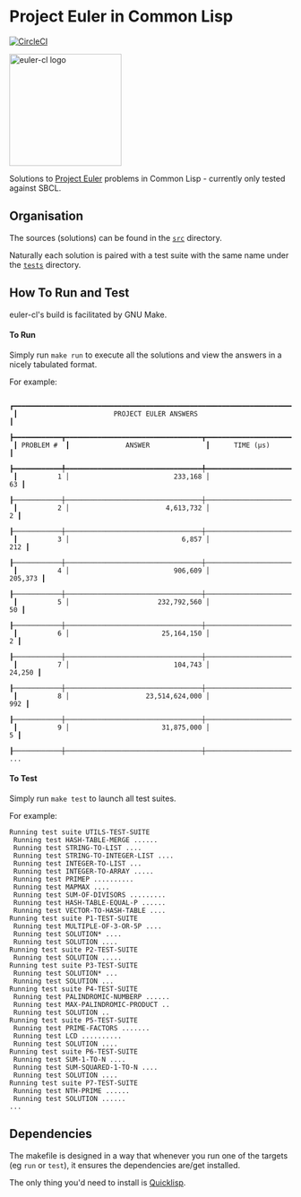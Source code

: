 # Project Euler in Common Lisp 
[![CircleCI](https://dl.circleci.com/status-badge/img/circleci/UMKeFZ8ns9T9vi5aquTfVT/CiytfQ2nzMkeYAKL8i7End/tree/master.svg?style=svg&circle-token=fb5d2555b905c322e658371ecb83f9250ed222d6)](https://dl.circleci.com/status-badge/redirect/circleci/UMKeFZ8ns9T9vi5aquTfVT/CiytfQ2nzMkeYAKL8i7End/tree/master)

<img alt="euler-cl logo" src="https://imgur.com/deD6waL.png" style="border-radius:n 50%; height: 200px; width: 200px;" /> 


Solutions to [Project Euler](https://projecteuler.net/) problems in Common Lisp - currently only tested against SBCL.

## Organisation

The sources (solutions) can be found in the [`src`](https://github.com/bahmanm/euler-cl/tree/master/src) directory.

Naturally each solution is paired with a test suite with the same name under the [`tests`](https://github.com/bahmanm/euler-cl/tree/master/tests) directory.

## How To Run and Test

euler-cl's build is facilitated by GNU Make.

#### To Run

Simply run `make run` to execute all the solutions and view the answers in a nicely tabulated format.

For example:

```text
 ┏━━━━━━━━━━━━━━━━━━━━━━━━━━━━━━━━━━━━━━━━━━━━━━━━━━━━━━━━━━━━━━━━━━━━━━┓ 
 ┃                        PROJECT EULER ANSWERS                         ┃
 ┣━━━━━━━━━━━━┳━━━━━━━━━━━━━━━━━━━━━━━━━━━━━━━━━━┳━━━━━━━━━━━━━━━━━━━━━━┫ 
 ┃ PROBLEM #  ┃              ANSWER              ┃      TIME (µs)       ┃ 
 ┣━━━━━━━━━━━━╇━━━━━━━━━━━━━━━━━━━━━━━━━━━━━━━━━━╇━━━━━━━━━━━━━━━━━━━━━━┫ 
 ┃          1 │                          233,168 │                   63 ┃ 
 ┠────────────┼──────────────────────────────────┼──────────────────────┨ 
 ┃          2 │                        4,613,732 │                    2 ┃ 
 ┠────────────┼──────────────────────────────────┼──────────────────────┨ 
 ┃          3 │                            6,857 │                  212 ┃ 
 ┠────────────┼──────────────────────────────────┼──────────────────────┨ 
 ┃          4 │                          906,609 │              205,373 ┃ 
 ┠────────────┼──────────────────────────────────┼──────────────────────┨ 
 ┃          5 │                      232,792,560 │                   50 ┃ 
 ┠────────────┼──────────────────────────────────┼──────────────────────┨ 
 ┃          6 │                       25,164,150 │                    2 ┃ 
 ┠────────────┼──────────────────────────────────┼──────────────────────┨ 
 ┃          7 │                          104,743 │               24,250 ┃ 
 ┠────────────┼──────────────────────────────────┼──────────────────────┨ 
 ┃          8 │                   23,514,624,000 │                  992 ┃ 
 ┠────────────┼──────────────────────────────────┼──────────────────────┨ 
 ┃          9 │                       31,875,000 │                    5 ┃ 
 ┠────────────┼──────────────────────────────────┼──────────────────────┨ 
...
```

#### To Test

Simply run `make test` to launch all test suites.

For example:

```text
Running test suite UTILS-TEST-SUITE
 Running test HASH-TABLE-MERGE ......
 Running test STRING-TO-LIST ....
 Running test STRING-TO-INTEGER-LIST ....
 Running test INTEGER-TO-LIST ...
 Running test INTEGER-TO-ARRAY .....
 Running test PRIMEP ..........
 Running test MAPMAX ....
 Running test SUM-OF-DIVISORS .........
 Running test HASH-TABLE-EQUAL-P ......
 Running test VECTOR-TO-HASH-TABLE ....
Running test suite P1-TEST-SUITE
 Running test MULTIPLE-OF-3-OR-5P ....
 Running test SOLUTION* ....
 Running test SOLUTION ....
Running test suite P2-TEST-SUITE
 Running test SOLUTION .....
Running test suite P3-TEST-SUITE
 Running test SOLUTION* ...
 Running test SOLUTION ...
Running test suite P4-TEST-SUITE
 Running test PALINDROMIC-NUMBERP ......
 Running test MAX-PALINDROMIC-PRODUCT ..
 Running test SOLUTION ..
Running test suite P5-TEST-SUITE
 Running test PRIME-FACTORS .......
 Running test LCD ..........
 Running test SOLUTION ....
Running test suite P6-TEST-SUITE
 Running test SUM-1-TO-N ....
 Running test SUM-SQUARED-1-TO-N ....
 Running test SOLUTION ....
Running test suite P7-TEST-SUITE
 Running test NTH-PRIME ......
 Running test SOLUTION ......
...
```

## Dependencies 

The makefile is designed in a way that whenever you run one of the targets (eg `run` or `test`), it ensures the dependencies are/get installed.

The only thing you'd need to install is [Quicklisp](https://www.quicklisp.org/beta/).


